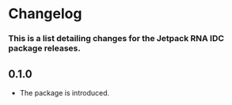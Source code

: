 # Changelog

### This is a list detailing changes for the Jetpack RNA IDC package releases.

## 0.1.0
- The package is introduced.
